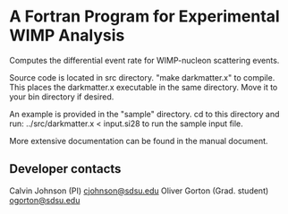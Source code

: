 # A Fortran Program for Experimental WIMP Analysis

Computes the differential event rate for WIMP-nucleon scattering events.

Source code is located in src directory. "make darkmatter.x" to compile. This
places the darkmatter.x executable in the same directory. Move it to your bin
directory if desired.


An example is provided in the "sample" directory. cd to this directory
and run:
    ../src/darkmatter.x < input.si28
to run the sample input file.

More extensive documentation can be found in the manual document.


## Developer contacts
Calvin Johnson (PI) cjohnson@sdsu.edu
Oliver Gorton (Grad. student) ogorton@sdsu.edu
